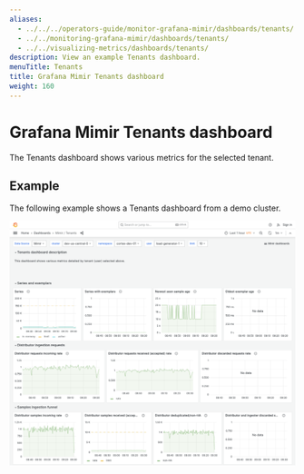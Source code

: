 ```yaml
---
aliases:
  - ../../../operators-guide/monitor-grafana-mimir/dashboards/tenants/
  - ../../monitoring-grafana-mimir/dashboards/tenants/
  - ../../visualizing-metrics/dashboards/tenants/
description: View an example Tenants dashboard.
menuTitle: Tenants
title: Grafana Mimir Tenants dashboard
weight: 160
---
```


# Grafana Mimir Tenants dashboard

The Tenants dashboard shows various metrics for the selected tenant.

## Example

The following example shows a Tenants dashboard from a demo cluster.

![Grafana Mimir tenants dashboard](mimir-tenants.png)
